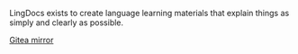 LingDocs exists to create language learning materials that explain things as simply and clearly as possible.

[Gitea mirror](https://gitea.lingdocs.com)
